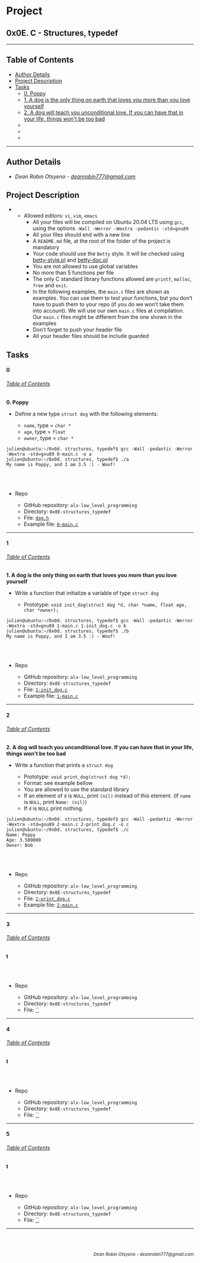 # Project 
## **0x0E. C - Structures, typedef**
---
## Table of Contents
- [Author Details](#author-details)
- [Project Description](#project-description)
- [Tasks](#tasks)
	- [0. Poppy](#0)
	- [1. A dog is the only thing on earth that loves you more than you love yourself](#1)
	- [2. A dog will teach you unconditional love. If you can have that in your life, things won't be too bad](#2)
	- [](#3)
	- [](#4)
	- [](#5)
---
## Author Details
- *Dean Robin Otsyeno - deanrobin777@gmail.com*

## Project Description
- - Allowed editors: `vi`, `vim`, `emacs`
    - All your files will be compiled on Ubuntu 20.04 LTS using `gcc`, using the options `-Wall -Werror -Wextra -pedantic -std=gnu89`
    - All your files should end with a new line
    - A `README.md` file, at the root of the folder of the project is mandatory
    - Your code should use the `Betty` style. It will be checked using [betty-style.pl](https://github.com/alx-tools/Betty/blob/master/betty-style.pl "betty-style.pl") and [betty-doc.pl](https://github.com/alx-tools/Betty/blob/master/betty-doc.pl "betty-doc.pl")
    - You are not allowed to use global variables
    - No more than 5 functions per file
    - The only C standard library functions allowed are `printf`, `malloc`, `free` and `exit`.
    - In the following examples, the `main.c` files are shown as examples. You can use them to test your functions, but you don’t have to push them to your repo (if you do we won’t take them into account). We will use our own `main.c` files at compilation. Our `main.c` files might be different from the one shown in the examples
    - Don’t forget to push your header file
    - All your header files should be include guarded

## Tasks
#### 0
###### [Table of Contents](#table-of-contents)
**0. Poppy**
- Define a new type `struct dog` with the following elements:

    - `name`, type = `char *`
    - `age`, type = `float`
    - `owner`, type = `char *`

```
julien@ubuntu:~/0x0d. structures, typedef$ gcc -Wall -pedantic -Werror -Wextra -std=gnu89 0-main.c -o a
julien@ubuntu:~/0x0d. structures, typedef$ ./a
My name is Poppy, and I am 3.5 :) - Woof!
```

<br></br>
- Repo
    
    - GitHub repository: `alx-low_level_programming`
    - Directory: `0x0E-structures_typedef`
    - File: [`dog.h`](./dog.h)
	- Example file: [`0-main.c`](./0-main.c)
---
#### 1
###### [Table of Contents](#table-of-contents)
**1. A dog is the only thing on earth that loves you more than you love yourself**
- Write a function that initialize a variable of type `struct dog`

    - Prototype: `void init_dog(struct dog *d, char *name, float age, char *owner);`

```
julien@ubuntu:~/0x0d. structures, typedef$ gcc -Wall -pedantic -Werror -Wextra -std=gnu89 1-main.c 1-init_dog.c -o b
julien@ubuntu:~/0x0d. structures, typedef$ ./b
My name is Poppy, and I am 3.5 :) - Woof!
```

<br></br>
- Repo
    
    - GitHub repository: `alx-low_level_programming`
    - Directory: `0x0E-structures_typedef`
    - File: [`1-init_dog.c`](./1-init_dog.c)
	- Example file: [`1-main.c`](./1-main.c)
---
#### 2
###### [Table of Contents](#table-of-contents)
**2. A dog will teach you unconditional love. If you can have that in your life, things won't be too bad**
- Write a function that prints a `struct dog`

    - Prototype: `void print_dog(struct dog *d);`
    - Format: see example bellow
    - You are allowed to use the standard library
    - If an element of `d` is `NULL`, print `(nil)` instead of this element. (if `name` is `NULL`, print `Name: (nil)`)
    - If `d` is `NULL` print nothing.

```
julien@ubuntu:~/0x0d. structures, typedef$ gcc -Wall -pedantic -Werror -Wextra -std=gnu89 2-main.c 2-print_dog.c -o c
julien@ubuntu:~/0x0d. structures, typedef$ ./c
Name: Poppy
Age: 3.500000
Owner: Bob
```

<br></br>
- Repo
    
    - GitHub repository: `alx-low_level_programming`
    - Directory: `0x0E-structures_typedef`
    - File: [`2-print_dog.c`](./2-print_dog.c)
	- Example file: [`2-main.c`](./2-main.c)
---
#### 3
###### [Table of Contents](#table-of-contents)
**t**

<br></br>
- Repo
    
    - GitHub repository: `alx-low_level_programming`
    - Directory: `0x0E-structures_typedef`
    - File: [``](./)
---
#### 4
###### [Table of Contents](#table-of-contents)
**t**

<br></br>
- Repo
    
    - GitHub repository: `alx-low_level_programming`
    - Directory: `0x0E-structures_typedef`
    - File: [``](./)
---
#### 5
###### [Table of Contents](#table-of-contents)
**t**

<br></br>
- Repo
    
    - GitHub repository: `alx-low_level_programming`
    - Directory: `0x0E-structures_typedef`
    - File: [``](./)
---


<br></br>
<div align="right">
  <sub style="font-style: italic"> Dean Robin Otsyeno - deanrobin777@gmail.com</sub>
</div>

